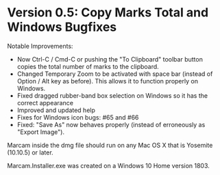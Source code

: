 # Version 0.5: Copy Marks Total and Windows Bugfixes

Notable Improvements:
* Now Ctrl-C / Cmd-C or pushing the "To Clipboard" toolbar button copies the total number of marks to the clipboard.
* Changed Temporary Zoom to be activated with space bar (instead of Option / Alt key as before).  This allows it to function properly on Windows.
* Fixed dragged rubber-band box selection on Windows so it has the correct appearance
* Improved and updated help
* Fixes for Windows icon bugs: #65 and #66 
* Fixed: "Save As" now behaves properly (instead of erroneously as "Export Image").

Marcam inside the dmg file should run on any Mac OS X that is Yosemite (10.10.5) or later.

Marcam.Installer.exe was created on a Windows 10 Home version 1803.
